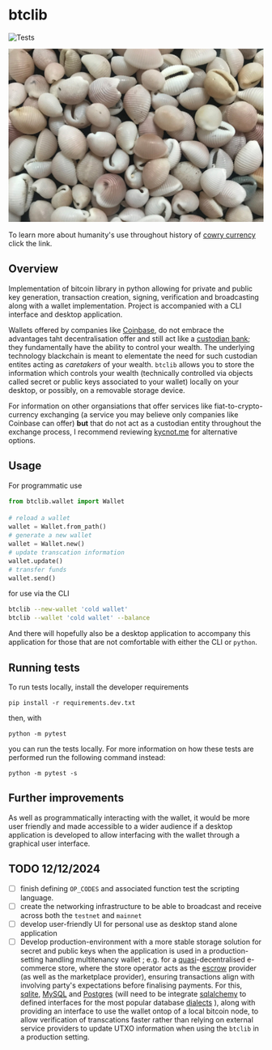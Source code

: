 # btclib
![Tests](https://github.com/akinwilson/btclib/actions/workflows/tests.yaml/badge.svg)

<img src="img/cowrie.jpg" alt="They used to be used as currency" title="Throughout the majority of the world, cowry shells have historically been used as a form of currency. This has been discovered to be the case in locations such as West Africa, the Americas, Asia, Australia and other parts of the world. Their value historically in China were so continually important that many characters relating to money or trade today in Mandarin contain the character for cowry: 貝."/>

To learn more about humanity's use throughout history of [cowry currency](https://en.wikipedia.org/wiki/Shell_money) click the link. 


## Overview 
Implementation of bitcoin library in python allowing for private and public key generation, transaction creation, signing, verification and broadcasting along with a wallet implementation. Project is accompanied with a CLI interface and desktop application. 

Wallets offered by companies like [Coinbase](https://www.coinbase.com/en-gb), do not embrace the  advantages taht decentralisation offer and still act like a [custodian bank](https://en.wikipedia.org/wiki/Custodian_bank); they fundamentally have the ability to control your wealth. The underlying technology blackchain is meant to elementate the need for such custodian entites acting as *caretakers* of your wealth. `btclib` allows you to store the information which controls your wealth (technically controlled via objects called secret or public keys associated to your wallet) locally on your desktop, or possibly, on a removable storage device. 

For information on other organsiations that offer services like fiat-to-crypto-currency exchanging (a service you may believe only companies like Coinbase can offer) **but** that do not act as a custodian entity throughout the exchange process, I recommend reviewing [kycnot.me](https://kycnot.me/about) for alternative options. 

## Usage 
For programmatic use 
```python 
from btclib.wallet import Wallet 

# reload a wallet 
wallet = Wallet.from_path()
# generate a new wallet 
wallet = Wallet.new()
# update transcation information 
wallet.update()
# transfer funds 
wallet.send()
```
for use via the CLI 
```bash 
btclib --new-wallet 'cold wallet'
btclib --wallet 'cold wallet' --balance 
```

And there will hopefully also be a desktop application to accompany this application for those that are not comfortable with either the CLI or `python`. 


## Running tests 
To run tests locally, install the developer requirements
```
pip install -r requirements.dev.txt
```
then, with
```
python -m pytest
```
you can run the tests locally. For more information on how these tests are performed run the following command instead:
```
python -m pytest -s 
```


## Further improvements 

As well as programmatically interacting with the wallet, it would be more user friendly and made accessible to a wider audience if a desktop application is developed to allow interfacing with the wallet through a graphical user interface. 

## TODO 12/12/2024
- [ ] finish defining `OP_CODES` and associated function test the scripting language.
- [ ] create the networking infrastructure to be able to broadcast and receive across both the `testnet` and `mainnet`
- [ ] develop user-friendly UI for personal use as desktop stand alone application
- [ ] Develop production-environment with a more stable storage solution for secret and public keys when the application is used in a production-setting handling multitenancy wallet ; e.g. for a [quasi](https://en.wikipedia.org/wiki/Quasiparticle)-decentralised e-commerce store, where the store operator acts as the [escrow](https://en.wikipedia.org/wiki/Escrow) provider (as well as the marketplace provider), ensuring transactions align with involving party's expectations before finalising payments. For this, [sqlite](https://www.sqlite.org/), [MySQL](https://www.mysql.com/) and [Postgres](https://www.postgresql.org/) (will need to be integrate [sqlalchemy](https://www.sqlalchemy.org/)  to defined interfaces for the most popular database [dialects](https://docs.sqlalchemy.org/en/20/core/internals.html#sqlalchemy.engine.Dialect) ), along with providing an interface to use the wallet ontop of a local bitcoin node, to allow verification of transcations faster rather than relying on external service providers to update UTXO information when using the `btclib` in a production setting. 
